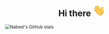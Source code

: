 <h1 align="center">Hi there <img src="https://raw.githubusercontent.com/ABSphreak/ABSphreak/master/gifs/Hi.gif" width="40px" height="40px"/></h1>

![Nabeel's GitHub stats](https://github-readme-stats.vercel.app/api?username=nabeelpkl&show_icons=true&count_private=true&hide=stars)
